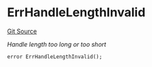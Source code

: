 # ErrHandleLengthInvalid
[Git Source](https://github.com/Crossbell-Box/Crossbell-Contracts/blob/7dd103c70343d6410d08f7bb25b0b513c4d92016/contracts/libraries/Error.sol)

*Handle length too long or too short*


```solidity
error ErrHandleLengthInvalid();
```

